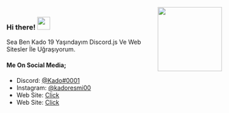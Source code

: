<img align='right' src="https://cdn.discordapp.com/avatars/778540663675158548/1dab8afe32b00fb7836f14a11778625e.webp?size=2048" width="150">
<h3> Hi there! <img src="https://cdn.discordapp.com/emojis/733688934667780137.gif?v=1" width="30"></h3>

<p>Sea Ben Kado 19 Yaşındayım Discord.js Ve Web Sitesler İle Uğraşıyorum.</br></p>

#### Me On Social Media;
- Discord: [@Kado#0001](https://discord.com/users/751952536021368893)
- Instagram: [@kadoresmi00](https://instagram.com/kadoresmi00) 
- Web Site: [Click](https://kadomedia.com/)
- Web Site: [Click](https://kado.club/)

